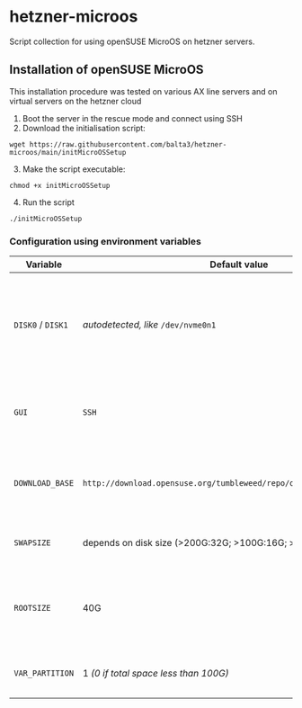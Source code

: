 # hetzner-microos
Script collection for using openSUSE MicroOS on hetzner servers.

## Installation of openSUSE MicroOS

This installation procedure was tested on various AX line servers and on virtual servers on the hetzner cloud

1. Boot the server in the rescue mode and connect using SSH
2. Download the initialisation script:
```
wget https://raw.githubusercontent.com/balta3/hetzner-microos/main/initMicroOSSetup
```
3. Make the script executable:
```
chmod +x initMicroOSSetup
```
4. Run the script
```
./initMicroOSSetup
```

### Configuration using environment variables

Variable          | Default value                                                          | Description
----------------- | ---------------------------------------------------------------------- | -------------
`DISK0` / `DISK1` | _autodetected, like_ `/dev/nvme0n1`                                    | Normally the disks to use are autodetected, you can specify them manually by setting these variables.
`GUI`             | `SSH`                                                                  | Define the protocol to access Yast for the setup process: `SSH` or `VNC`
`DOWNLOAD_BASE`   | `http://download.opensuse.org/tumbleweed/repo/oss/boot/x86_64/loader/` | Define the base path for downloading the setup image of openSUSE
`SWAPSIZE`        | depends on disk size (>200G:32G; >100G:16G; > 50G:8G; <50G:4G)         | Size of the swap partition to create
`ROOTSIZE`        | 40G                                                                    | Size of the root partition to create, ignored if no `/var` partition will be created
`VAR_PARTITION`   | 1 _(0 if total space less than 100G)_                                  | Select if a separate `/var` partition will be created

